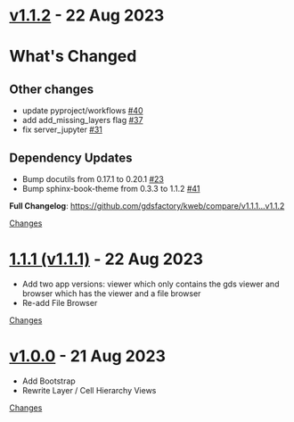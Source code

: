 <a name="v1.1.2"></a>
# [v1.1.2](https://github.com/gdsfactory/kweb/releases/tag/v1.1.2) - 22 Aug 2023

# What's Changed

## Other changes

- update pyproject/workflows [#40](https://github.com/gdsfactory/kweb/pull/40)
- add add_missing_layers flag [#37](https://github.com/gdsfactory/kweb/pull/37)
- fix server_jupyter [#31](https://github.com/gdsfactory/kweb/pull/31)

## Dependency Updates

- Bump docutils from 0.17.1 to 0.20.1 [#23](https://github.com/gdsfactory/kweb/pull/23)
- Bump sphinx-book-theme from 0.3.3 to 1.1.2 [#41](https://github.com/gdsfactory/kweb/pull/41)

**Full Changelog**: https://github.com/gdsfactory/kweb/compare/v1.1.1...v1.1.2


[Changes][v1.1.2]


<a name="v1.1.1"></a>
# [1.1.1 (v1.1.1)](https://github.com/gdsfactory/kweb/releases/tag/v1.1.1) - 22 Aug 2023

* Add two app versions: viewer which only contains the gds viewer and browser which has the viewer and a file browser
* Re-add File Browser

[Changes][v1.1.1]


<a name="v1.0.0"></a>
# [v1.0.0](https://github.com/gdsfactory/kweb/releases/tag/v1.0.0) - 21 Aug 2023

* Add Bootstrap
* Rewrite Layer / Cell Hierarchy Views

[Changes][v1.0.0]


[v1.1.2]: https://github.com/gdsfactory/kweb/compare/v1.1.1...v1.1.2
[v1.1.1]: https://github.com/gdsfactory/kweb/compare/v1.0.0...v1.1.1
[v1.0.0]: https://github.com/gdsfactory/kweb/tree/v1.0.0

<!-- Generated by https://github.com/rhysd/changelog-from-release v3.7.2 -->
